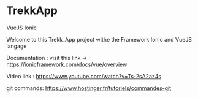 # TrekkApp
VueJS Ionic

Welcome to this Trekk_App project withe the Framework Ionic and VueJS langage

Documentation : visit this link -> https://ionicframework.com/docs/vue/overview

Video link : https://www.youtube.com/watch?v=Ts-2sA2az4s

git commands: https://www.hostinger.fr/tutoriels/commandes-git